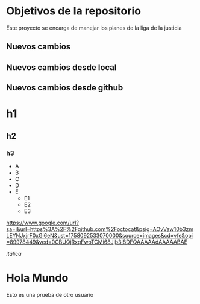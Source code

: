 # Objetivos de la repositorio

Este proyecto se encarga de manejar los planes de la liga de la justicia


## Nuevos cambios

## Nuevos cambios desde local
## Nuevos cambios desde github

# h1
## h2
### h3

* A
* B
* C
* D
* E
  * E1
  * E2
  * E3
 
https://www.google.com/url?sa=i&url=https%3A%2F%2Fgithub.com%2Foctocat&psig=AOvVaw10b3zmLEYNJxjrF0xGi6eN&ust=1758092533070000&source=images&cd=vfe&opi=89978449&ved=0CBUQjRxqFwoTCMi68Jjb3I8DFQAAAAAdAAAAABAE

_itálica_

# Hola Mundo
Esto es una prueba de otro usuario
